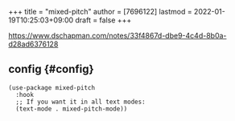 +++
title = "mixed-pitch"
author = [7696122]
lastmod = 2022-01-19T10:25:03+09:00
draft = false
+++

<https://www.dschapman.com/notes/33f4867d-dbe9-4c4d-8b0a-d28ad6376128>  


## config {#config}

```elisp
(use-package mixed-pitch
  :hook
  ;; If you want it in all text modes:
  (text-mode . mixed-pitch-mode))
```
